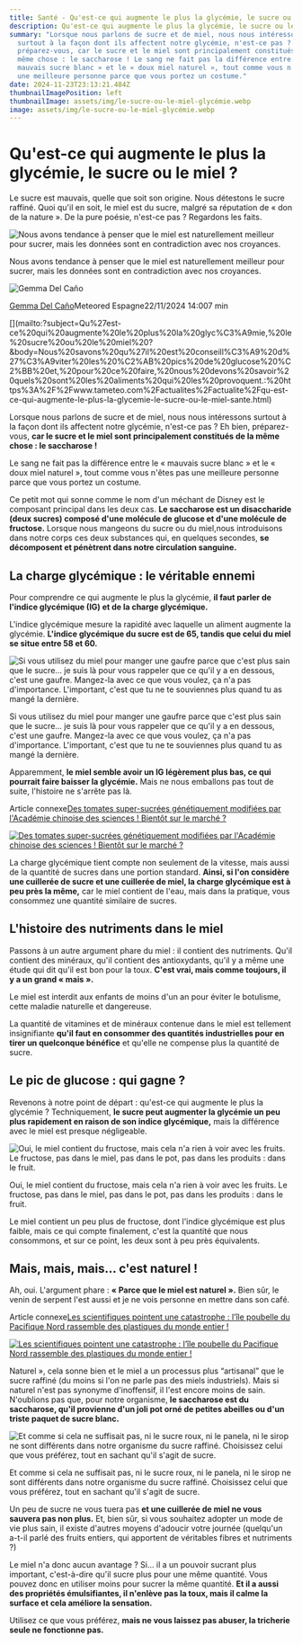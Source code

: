 ```yaml
---
title: Santé - Qu'est-ce qui augmente le plus la glycémie, le sucre ou le miel ?
description: Qu'est-ce qui augmente le plus la glycémie, le sucre ou le miel ?
summary: "Lorsque nous parlons de sucre et de miel, nous nous intéressons
  surtout à la façon dont ils affectent notre glycémie, n'est-ce pas ? Eh bien,
  préparez-vous, car le sucre et le miel sont principalement constitués de la
  même chose : le saccharose ! Le sang ne fait pas la différence entre le «
  mauvais sucre blanc » et le « doux miel naturel », tout comme vous n'êtes pas
  une meilleure personne parce que vous portez un costume."
date: 2024-11-23T23:13:21.484Z
thumbnailImagePosition: left
thumbnailImage: assets/img/le-sucre-ou-le-miel-glycémie.webp
image: assets/img/le-sucre-ou-le-miel-glycémie.webp
---
```

<!--StartFragment-->

# Qu'est-ce qui augmente le plus la glycémie, le sucre ou le miel ?

Le sucre est mauvais, quelle que soit son origine. Nous détestons le sucre raffiné. Quoi qu'il en soit, le miel est du sucre, malgré sa réputation de « don de la nature ». De la pure poésie, n'est-ce pas ? Regardons les faits.

![Nous avons tendance à penser que le miel est naturellement meilleur pour sucrer, mais les données sont en contradiction avec nos croyances.](https://services.meteored.com/img/article/que-sube-mas-la-glucosa-en-sangre-el-azucar-o-la-miel-1732032265515_1024.jpeg "Nous avons tendance à penser que le miel est naturellement meilleur pour sucrer, mais les données sont en contradiction avec nos croyances.")

Nous avons tendance à penser que le miel est naturellement meilleur pour sucrer, mais les données sont en contradiction avec nos croyances.

![Gemma Del Caño](https://www.tameteo.com/css/images/new/redactor/mini/gemma-del-canyo.jpg)

[Gemma Del Caño](https://www.tameteo.com/auteur/gemma-del-canyo/ "Gemma Del Caño")Meteored Espagne[](https://www.facebook.com/farmagemma "Gemma Del Caño Facebook")[](https://twitter.com/farmagemma "Gemma Del Caño Twitter")[](https://www.instagram.com/farmagemma/ "Gemma Del Caño Instagram")22/11/2024 14:007 min

[](https://www.facebook.com/sharer/sharer.php?u=https%3A%2F%2Fwww.tameteo.com%2Factualites%2Factualite%2Fqu-est-ce-qui-augmente-le-plus-la-glycemie-le-sucre-ou-le-miel-sante.html)[](https://twitter.com/share?url=https%3A%2F%2Fwww.tameteo.com%2Factualites%2Factualite%2Fqu-est-ce-qui-augmente-le-plus-la-glycemie-le-sucre-ou-le-miel-sante.html&via=MeteoredFR&text=Qu%27est-ce+qui+augmente+le+plus+la+glyc%C3%A9mie%2C+le+sucre+ou+le+miel+%3F)[](https://www.linkedin.com/shareArticle?mini=true&url=https%3A%2F%2Fwww.tameteo.com%2Factualites%2Factualite%2Fqu-est-ce-qui-augmente-le-plus-la-glycemie-le-sucre-ou-le-miel-sante.html&title=Qu%27est-ce%20qui%20augmente%20le%20plus%20la%20glyc%C3%A9mie,%20le%20sucre%20ou%20le%20miel%20?&summary=Nous%20savons%20qu%27il%20est%20conseill%C3%A9%20d%27%C3%A9viter%20les%20%C2%AB%20pics%20de%20glucose%20%C2%BB%20et,%20pour%20ce%20faire,%20nous%20devons%20savoir%20quels%20sont%20les%20aliments%20qui%20les%20provoquent.&source=https://www.tameteo.com)[](https://pinterest.com/pin/create/button/?url=https://www.tameteo.com/actualites/actualite/qu-est-ce-qui-augmente-le-plus-la-glycemie-le-sucre-ou-le-miel-sante.html&media=https%3A%2F%2Fservices.meteored.com%2Fimg%2Farticle%2Fque-sube-mas-la-glucosa-en-sangre-el-azucar-o-la-miel-1732032404465_1280.jpeg&description=Qu%27est-ce%20qui%20augmente%20le%20plus%20la%20glyc%C3%A9mie,%20le%20sucre%20ou%20le%20miel%20?)[](mailto:?subject=Qu%27est-ce%20qui%20augmente%20le%20plus%20la%20glyc%C3%A9mie,%20le%20sucre%20ou%20le%20miel%20?&body=Nous%20savons%20qu%27il%20est%20conseill%C3%A9%20d%27%C3%A9viter%20les%20%C2%AB%20pics%20de%20glucose%20%C2%BB%20et,%20pour%20ce%20faire,%20nous%20devons%20savoir%20quels%20sont%20les%20aliments%20qui%20les%20provoquent.:%20https%3A%2F%2Fwww.tameteo.com%2Factualites%2Factualite%2Fqu-est-ce-qui-augmente-le-plus-la-glycemie-le-sucre-ou-le-miel-sante.html)

Lorsque nous parlons de sucre et de miel, nous nous intéressons surtout à la façon dont ils affectent notre glycémie, n'est-ce pas ? Eh bien, préparez-vous, **car le sucre et le miel sont principalement constitués de la même chose : le saccharose !**

Le sang ne fait pas la différence entre le « mauvais sucre blanc » et le « doux miel naturel », tout comme vous n'êtes pas une meilleure personne parce que vous portez un costume.

Ce petit mot qui sonne comme le nom d'un méchant de Disney est le composant principal dans les deux cas. **Le saccharose est un disaccharide (deux sucres) composé d'une molécule de glucose et d'une molécule de fructose.** Lorsque nous mangeons du sucre ou du miel,nous introduisons dans notre corps ces deux substances qui, en quelques secondes, **se décomposent et pénètrent dans notre circulation sanguine.**

## La charge glycémique : le véritable ennemi

Pour comprendre ce qui augmente le plus la glycémie, **il faut parler de l'indice glycémique (IG) et de la charge glycémique.**

L'indice glycémique mesure la rapidité avec laquelle un aliment augmente la glycémie. **L'indice glycémique du sucre est de 65, tandis que celui du miel se situe entre 58 et 60.**

![Si vous utilisez du miel pour manger une gaufre parce que c'est plus sain que le sucre... je suis là pour vous rappeler que ce qu'il y a en dessous, c'est une gaufre. Mangez-la avec ce que vous voulez, ça n'a pas d'importance. L'important, c'est que tu ne te souviennes plus quand tu as mangé la dernière.](https://services.meteored.com/img/article/que-sube-mas-la-glucosa-en-sangre-el-azucar-o-la-miel-1732032330827_1024.jpeg "Si vous utilisez du miel pour manger une gaufre parce que c'est plus sain que le sucre... je suis là pour vous rappeler que ce qu'il y a en dessous, c'est une gaufre. Mangez-la avec ce que vous voulez, ça n'a pas d'importance. L'important, c'est que tu ne te souviennes plus quand tu as mangé la dernière.")

Si vous utilisez du miel pour manger une gaufre parce que c'est plus sain que le sucre... je suis là pour vous rappeler que ce qu'il y a en dessous, c'est une gaufre. Mangez-la avec ce que vous voulez, ça n'a pas d'importance. L'important, c'est que tu ne te souviennes plus quand tu as mangé la dernière.

Apparemment, **le miel semble avoir un IG légèrement plus bas, ce qui pourrait faire baisser la glycémie.** Mais ne nous emballons pas tout de suite, l'histoire ne s'arrête pas là.

Article connexe[Des tomates super-sucrées génétiquement modifiées par l'Académie chinoise des sciences ! Bientôt sur le marché ?](https://www.tameteo.com/actualites/science/l-academie-chinoise-des-sciences-agricoles-a-cree-des-tomates-super-sucrees-ce-sont-des-tomates-genetiquement-modifiees-genetique.html "Des tomates super-sucrées génétiquement modifiées par l'Académie chinoise des sciences ! Bientôt sur le marché ?")

[![Des tomates super-sucrées génétiquement modifiées par l'Académie chinoise des sciences ! Bientôt sur le marché ?](https://services.meteored.com/img/article/cientistas-criam-tomates-superdoces-conheca-os-tomates-geneticamente-editados-1731638565475_320.jpg)](https://www.tameteo.com/actualites/science/l-academie-chinoise-des-sciences-agricoles-a-cree-des-tomates-super-sucrees-ce-sont-des-tomates-genetiquement-modifiees-genetique.html "Des tomates super-sucrées génétiquement modifiées par l'Académie chinoise des sciences ! Bientôt sur le marché ?")

La charge glycémique tient compte non seulement de la vitesse, mais aussi de la quantité de sucres dans une portion standard. **Ainsi, si l'on considère une cuillerée de sucre et une cuillerée de miel, la charge glycémique est à peu près la même,** car le miel contient de l'eau, mais dans la pratique, vous consommez une quantité similaire de sucres.

## L'histoire des nutriments dans le miel

Passons à un autre argument phare du miel : il contient des nutriments. Qu'il contient des minéraux, qu'il contient des antioxydants, qu'il y a même une étude qui dit qu'il est bon pour la toux. **C'est vrai, mais comme toujours, il y a un grand « mais ».**

Le miel est interdit aux enfants de moins d'un an pour éviter le botulisme, cette maladie naturelle et dangereuse.

La quantité de vitamines et de minéraux contenue dans le miel est tellement insignifiante **qu'il faut en consommer des quantités industrielles pour en tirer un quelconque bénéfice** et qu'elle ne compense plus la quantité de sucre.

## Le pic de glucose : qui gagne ?

Revenons à notre point de départ : qu'est-ce qui augmente le plus la glycémie ? Techniquement, **le sucre peut augmenter la glycémie un peu plus rapidement en raison de son indice glycémique,** mais la différence avec le miel est presque négligeable.

![Oui, le miel contient du fructose, mais cela n'a rien à voir avec les fruits. Le fructose, pas dans le miel, pas dans le pot, pas dans les produits : dans le fruit.](https://services.meteored.com/img/article/que-sube-mas-la-glucosa-en-sangre-el-azucar-o-la-miel-1732032404465_1024.jpeg "Oui, le miel contient du fructose, mais cela n'a rien à voir avec les fruits. Le fructose, pas dans le miel, pas dans le pot, pas dans les produits : dans le fruit.")

Oui, le miel contient du fructose, mais cela n'a rien à voir avec les fruits. Le fructose, pas dans le miel, pas dans le pot, pas dans les produits : dans le fruit.

Le miel contient un peu plus de fructose, dont l'indice glycémique est plus faible, mais ce qui compte finalement, c'est la quantité que nous consommons, et sur ce point, les deux sont à peu près équivalents.

## Mais, mais, mais... c'est naturel !

Ah, oui. L'argument phare : **« Parce que le miel est naturel ».** Bien sûr, le venin de serpent l'est aussi et je ne vois personne en mettre dans son café.

Article connexe[Les scientifiques pointent une catastrophe : l’île poubelle du Pacifique Nord rassemble des plastiques du monde entier !](https://www.tameteo.com/actualites/actualite/les-scientifiques-pointent-une-catastrophe-l-ile-poubelle-du-pacifique-nord-rassemble-des-plastiques-du-monde-entier-environnement.html "Les scientifiques pointent une catastrophe : l’île poubelle du Pacifique Nord rassemble des plastiques du monde entier !")

[![Les scientifiques pointent une catastrophe : l’île poubelle du Pacifique Nord rassemble des plastiques du monde entier !](https://services.meteored.com/img/article/isla-de-basura-del-pacifico-norte-plasticos-de-todo-el-mundo-1732083273002_320.jpg)](https://www.tameteo.com/actualites/actualite/les-scientifiques-pointent-une-catastrophe-l-ile-poubelle-du-pacifique-nord-rassemble-des-plastiques-du-monde-entier-environnement.html "Les scientifiques pointent une catastrophe : l’île poubelle du Pacifique Nord rassemble des plastiques du monde entier !")

Naturel », cela sonne bien et le miel a un processus plus “artisanal” que le sucre raffiné (du moins si l'on ne parle pas des miels industriels). Mais si naturel n'est pas synonyme d'inoffensif, il l'est encore moins de sain. N'oublions pas que, pour notre organisme, **le saccharose est du saccharose, qu'il provienne d'un joli pot orné de petites abeilles ou d'un triste paquet de sucre blanc.**

![Et comme si cela ne suffisait pas, ni le sucre roux, ni le panela, ni le sirop ne sont différents dans notre organisme du sucre raffiné. Choisissez celui que vous préférez, tout en sachant qu'il s'agit de sucre.](https://services.meteored.com/img/article/que-sube-mas-la-glucosa-en-sangre-el-azucar-o-la-miel-1732032527955_1024.jpeg "Et comme si cela ne suffisait pas, ni le sucre roux, ni le panela, ni le sirop ne sont différents dans notre organisme du sucre raffiné. Choisissez celui que vous préférez, tout en sachant qu'il s'agit de sucre.")

Et comme si cela ne suffisait pas, ni le sucre roux, ni le panela, ni le sirop ne sont différents dans notre organisme du sucre raffiné. Choisissez celui que vous préférez, tout en sachant qu'il s'agit de sucre.

Un peu de sucre ne vous tuera pas **et une cuillerée de miel ne vous sauvera pas non plus.** Et, bien sûr, si vous souhaitez adopter un mode de vie plus sain, il existe d'autres moyens d'adoucir votre journée (quelqu'un a-t-il parlé des fruits entiers, qui apportent de véritables fibres et nutriments ?)

Le miel n'a donc aucun avantage ? Si... il a un pouvoir sucrant plus important, c'est-à-dire qu'il sucre plus pour une même quantité. Vous pouvez donc en utiliser moins pour sucrer la même quantité. **Et il a aussi des propriétés émulsifiantes, il n'enlève pas la toux, mais il calme la surface et cela améliore la sensation.**

Utilisez ce que vous préférez, **mais ne vous laissez pas abuser, la tricherie seule ne fonctionne pas.**

<!--EndFragment-->